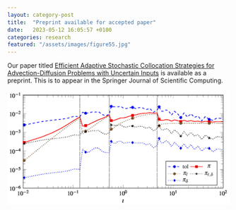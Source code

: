```yaml
---
layout: category-post
title:  "Preprint available for accepted paper"
date:   2023-05-12 16:05:57 +0100
categories: research
featured: "/assets/images/figure55.jpg"
---
```

Our paper titled [Efficient Adaptive Stochastic Collocation Strategies for Advection-Diffusion Problems with Uncertain Inputs](https://arxiv.org/abs/2210.03389) is available as a preprint.
This is to appear in the Springer Journal of Scientific Computing.

![](/assets/images/figure55.jpg)
